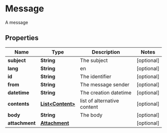 

# Message

A message
## Properties

Name | Type | Description | Notes
------------ | ------------- | ------------- | -------------
**subject** | **String** | The subject |  [optional]
**lang** | **String** | en |  [optional]
**id** | **String** | The identifier |  [optional]
**from** | **String** | The message sender |  [optional]
**datetime** | **String** | The creation datetime |  [optional]
**contents** | [**List&lt;Content&gt;**](Content.md) | list of alternative content |  [optional]
**body** | **String** | The body |  [optional]
**attachment** | [**Attachment**](Attachment.md) |  |  [optional]



